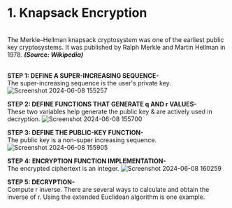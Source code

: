 <p align='justify'><b><h1>1. Knapsack Encryption</h1></b><br/>
The Merkle–Hellman knapsack cryptosystem was one of the earliest public key cryptosystems. It was published by Ralph Merkle and Martin Hellman in 1978. <i><b>(Source: Wikipedia)</b></i><br/><br/></p>
  
<b>STEP 1: DEFINE A SUPER-INCREASING SEQUENCE-</b> <br/>
The super-increasing sequence is the user's private key.
![Screenshot 2024-06-08 155257](https://github.com/ChiragRadhakrishna43-7/Cryptography/assets/121251823/8389b1df-483e-402d-8f65-9e9f886fbd0f)

<b>STEP 2: DEFINE FUNCTIONS THAT GENERATE q AND r VALUES-</b> <br/>
These two variables help generate the public key & are actively used in decryption.
![Screenshot 2024-06-08 155700](https://github.com/ChiragRadhakrishna43-7/Cryptography/assets/121251823/58641848-3944-4ad3-8898-16921056d003)

<b>STEP 3: DEFINE THE PUBLIC-KEY FUNCTION-</b> <br/>
The public key is a non-super increasing sequence.
![Screenshot 2024-06-08 155905](https://github.com/ChiragRadhakrishna43-7/Cryptography/assets/121251823/349cf6e7-92ef-411b-b16c-2d38b6420d1f)

<b>STEP 4: ENCRYPTION FUNCTION IMPLEMENTATION-</b> <br/>
The encrypted ciphertext is an integer.
![Screenshot 2024-06-08 160259](https://github.com/ChiragRadhakrishna43-7/Cryptography/assets/121251823/14369eb5-1664-40a0-a7ae-f3e4610e2762)

<b>STEP 5: DECRYPTION-</b> <br/>
Compute r inverse. There are several ways to calculate and obtain the inverse of r. Using the extended Euclidean algorithm is one example.
</p>
